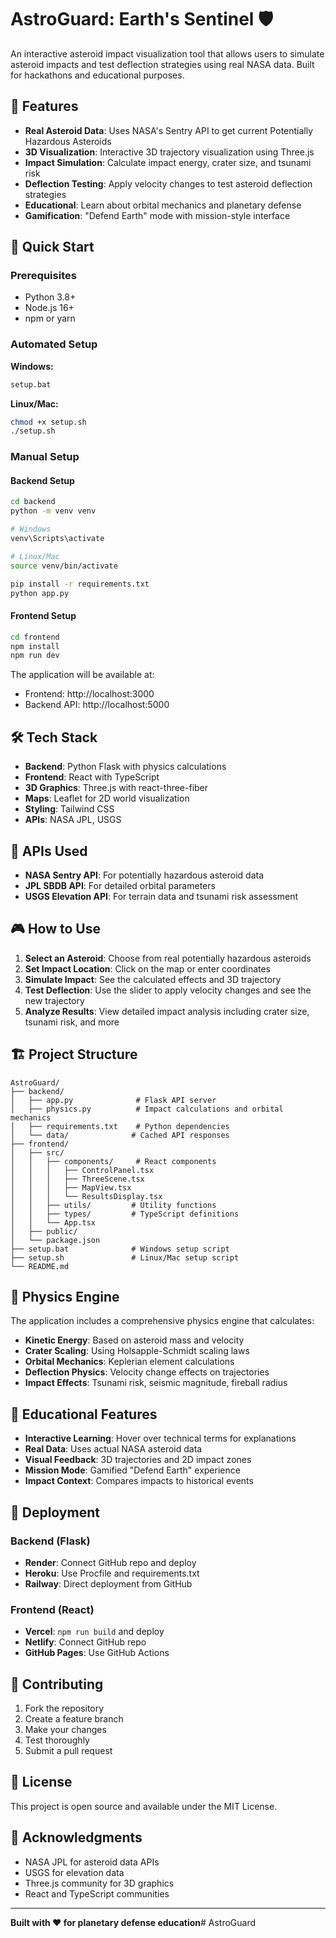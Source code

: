 # AstroGuard: Earth's Sentinel 🛡️

An interactive asteroid impact visualization tool that allows users to simulate asteroid impacts and test deflection strategies using real NASA data. Built for hackathons and educational purposes.

## 🌟 Features

- **Real Asteroid Data**: Uses NASA's Sentry API to get current Potentially Hazardous Asteroids
- **3D Visualization**: Interactive 3D trajectory visualization using Three.js
- **Impact Simulation**: Calculate impact energy, crater size, and tsunami risk
- **Deflection Testing**: Apply velocity changes to test asteroid deflection strategies
- **Educational**: Learn about orbital mechanics and planetary defense
- **Gamification**: "Defend Earth" mode with mission-style interface

## 🚀 Quick Start

### Prerequisites
- Python 3.8+ 
- Node.js 16+
- npm or yarn

### Automated Setup

**Windows:**
```cmd
setup.bat
```

**Linux/Mac:**
```bash
chmod +x setup.sh
./setup.sh
```

### Manual Setup

#### Backend Setup
```bash
cd backend
python -m venv venv

# Windows
venv\Scripts\activate

# Linux/Mac
source venv/bin/activate

pip install -r requirements.txt
python app.py
```

#### Frontend Setup
```bash
cd frontend
npm install
npm run dev
```

The application will be available at:
- Frontend: http://localhost:3000
- Backend API: http://localhost:5000

## 🛠️ Tech Stack

- **Backend**: Python Flask with physics calculations
- **Frontend**: React with TypeScript
- **3D Graphics**: Three.js with react-three-fiber
- **Maps**: Leaflet for 2D world visualization
- **Styling**: Tailwind CSS
- **APIs**: NASA JPL, USGS

## 📡 APIs Used

- **NASA Sentry API**: For potentially hazardous asteroid data
- **JPL SBDB API**: For detailed orbital parameters
- **USGS Elevation API**: For terrain data and tsunami risk assessment

## 🎮 How to Use

1. **Select an Asteroid**: Choose from real potentially hazardous asteroids
2. **Set Impact Location**: Click on the map or enter coordinates
3. **Simulate Impact**: See the calculated effects and 3D trajectory
4. **Test Deflection**: Use the slider to apply velocity changes and see the new trajectory
5. **Analyze Results**: View detailed impact analysis including crater size, tsunami risk, and more

## 🏗️ Project Structure

```
AstroGuard/
├── backend/
│   ├── app.py              # Flask API server
│   ├── physics.py          # Impact calculations and orbital mechanics
│   ├── requirements.txt    # Python dependencies
│   └── data/              # Cached API responses
├── frontend/
│   ├── src/
│   │   ├── components/     # React components
│   │   │   ├── ControlPanel.tsx
│   │   │   ├── ThreeScene.tsx
│   │   │   ├── MapView.tsx
│   │   │   └── ResultsDisplay.tsx
│   │   ├── utils/         # Utility functions
│   │   ├── types/         # TypeScript definitions
│   │   └── App.tsx
│   ├── public/
│   └── package.json
├── setup.bat              # Windows setup script
├── setup.sh               # Linux/Mac setup script
└── README.md
```

## 🔬 Physics Engine

The application includes a comprehensive physics engine that calculates:

- **Kinetic Energy**: Based on asteroid mass and velocity
- **Crater Scaling**: Using Holsapple-Schmidt scaling laws
- **Orbital Mechanics**: Keplerian element calculations
- **Deflection Physics**: Velocity change effects on trajectories
- **Impact Effects**: Tsunami risk, seismic magnitude, fireball radius

## 🎯 Educational Features

- **Interactive Learning**: Hover over technical terms for explanations
- **Real Data**: Uses actual NASA asteroid data
- **Visual Feedback**: 3D trajectories and 2D impact zones
- **Mission Mode**: Gamified "Defend Earth" experience
- **Impact Context**: Compares impacts to historical events

## 🚀 Deployment

### Backend (Flask)
- **Render**: Connect GitHub repo and deploy
- **Heroku**: Use Procfile and requirements.txt
- **Railway**: Direct deployment from GitHub

### Frontend (React)
- **Vercel**: `npm run build` and deploy
- **Netlify**: Connect GitHub repo
- **GitHub Pages**: Use GitHub Actions

## 🤝 Contributing

1. Fork the repository
2. Create a feature branch
3. Make your changes
4. Test thoroughly
5. Submit a pull request

## 📄 License

This project is open source and available under the MIT License.

## 🙏 Acknowledgments

- NASA JPL for asteroid data APIs
- USGS for elevation data
- Three.js community for 3D graphics
- React and TypeScript communities

---

**Built with ❤️ for planetary defense education**#   A s t r o G u a r d  
 